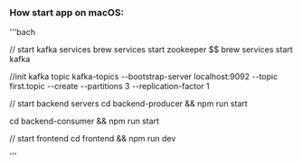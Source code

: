 ### How start app on macOS:

'''bach

// start kafka services
brew services start zookeeper $$ brew services start kafka

//init kafka topic
kafka-topics --bootstrap-server localhost:9092 --topic first.topic --create --partitions 3 --replication-factor 1

// start backend servers
cd backend-producer && npm run start

cd backend-consumer && npm run start

// start frontend 
cd frontend && npm run dev

'''
